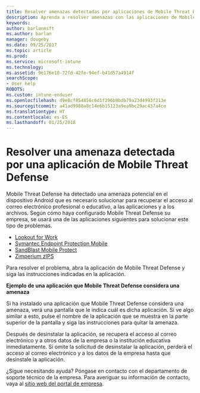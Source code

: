 ```yaml
---
title: Resolver amenazas detectadas por aplicaciones de Mobile Threat Defense en Android | Microsoft Docs
description: Aprenda a resolver amenazas con las aplicaciones de Mobile Threat Defense para Android.
keywords: 
author: barlanmsft
ms.author: barlan
manager: dougeby
ms.date: 09/25/2017
ms.topic: article
ms.prod: 
ms.service: microsoft-intune
ms.technology: 
ms.assetid: 9e176e10-72fd-42fe-94ef-b41d57a4914f
searchScope:
- User help
ROBOTS: 
ms.custom: intune-enduser
ms.openlocfilehash: d9e8cf854856c6d1f296b9bdb79a23d4993f213e
ms.sourcegitcommit: a41ad9988a8c14e6b15123a9ea9bc29ac437a4ce
ms.translationtype: HT
ms.contentlocale: es-ES
ms.lasthandoff: 01/25/2018
---
```

# <a name="resolve-a-threat-found-by-a-mobile-threat-defense-app"></a>Resolver una amenaza detectada por una aplicación de Mobile Threat Defense

Mobile Threat Defense ha detectado una amenaza potencial en el dispositivo Android que es necesario solucionar para recuperar el acceso al correo electrónico profesional o educativo, a las aplicaciones y a los archivos. Según cómo haya configurado Mobile Threat Defense su empresa, se usará una de las aplicaciones siguientes para solucionar este tipo de problemas.

* [Lookout for Work](you-need-to-resolve-a-threat-found-by-lookout-for-work-android.md)
* [Symantec Endpoint Protection Mobile](you-need-to-resolve-a-threat-found-by-skycure-android.md)
* [SandBlast Mobile Protect](you-need-to-resolve-a-threat-found-by-checkpoint-android.md)
* [Zimperium zIPS](you-need-to-resolve-a-threat-found-by-zips-android.md)

Para resolver el problema, abra la aplicación de Mobile Threat Defense y siga las instrucciones indicadas en la aplicación.

**Ejemplo de una aplicación que Mobile Threat Defense considera una amenaza**

Si ha instalado una aplicación que Mobile Threat Defense considera una amenaza, verá una pantalla que le indica cuál es dicha aplicación. Si ve algo similar a esto, pulse el nombre de la aplicación que se muestra en la parte superior de la pantalla y siga las instrucciones para quitar la amenaza.

Después de desinstalar la aplicación, se recupera el acceso al correo electrónico y a otros datos de la empresa o la institución educativa inmediatamente. Si omite la solicitud de desinstalar la aplicación, perderá el acceso al correo electrónico y a los datos de la empresa hasta que desinstale la aplicación.

¿Sigue necesitando ayuda? Póngase en contacto con el departamento de soporte técnico de la empresa. Para averiguar su información de contacto, vaya al [sitio web del portal de empresa](https://portal.manage.microsoft.com#HelpDeskDialog).

